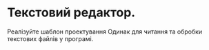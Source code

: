 Текстовий редактор.
=======================

Реалізуйте шаблон проектування Одинак для читання 
та обробки текстових файлів у програмі.
